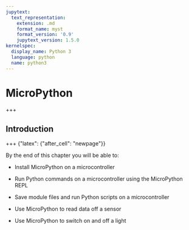 ```yaml
---
jupytext:
  text_representation:
    extension: .md
    format_name: myst
    format_version: '0.9'
    jupytext_version: 1.5.0
kernelspec:
  display_name: Python 3
  language: python
  name: python3
---
```


# MicroPython

+++

## Introduction

+++ {"latex": {"after_cell": "newpage"}}

By the end of this chapter you will be able to:

 * Install MicroPython on a microcontroller
 
 * Run Python commands on a microcontroller using the MicroPython REPL
 
 * Save module files and run Python scripts on a microcontroller
 
 * Use MicroPython to read data off a sensor
 
 * Use MicroPython to switch on and off a light

```{code-cell} ipython3

```
